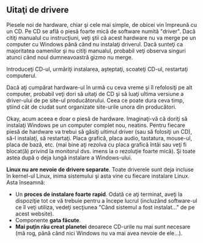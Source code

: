 



<h2>Uitaţi de drivere</h2>

Piesele noi de hardware, chiar şi cele mai simple, de obicei vin împreună cu un CD. Pe CD se află o piesă foarte mică de software numită "driver". Dacă citiţi manualul cu instrucţiuni, veţi ştii că acest hardware nu va merge pe un computer cu Windows până când nu instalaţi driverul. Dacă sunteţi ca majoritatea oamenilor şi nu citiţi manualul, probabil veţi observa singuri atunci când noul dumneavoastră gizmo nu merge.

Introduceţi CD-ul, urmăriţi instalarea, aşteptaţi, scoateţi CD-ul, restartaţi computerul.

Dacă aţi cumpărat hardware-ul în urmă cu ceva vreme şi îl refolosiţi pe alt computer, probabil veţi dori să uitaţi de CD şi să luaţi ultima versiune a driver-ului de pe site-ul producătorului. Ceea ce poate dura ceva timp, ştiind cât de ciudat sunt organizate site-urile unora din producători.

Okay, acum aceea e doar o piesă de hardware. Imaginaţi-vă că doriţi să instalaţi Windows pe un computer complet nou, neatins. Pentru fiecare piesă de hardware va trebui să găsiţi ultimul driver (sau să folosiţi un CD), să-l instalaţi, să restartaţi. Placa grafică, placa audio, tastatura, mouse-ul, placa de bază, etc. (mai bine aţi rezolva cu placa grafică întâi sau veţi fi blocat(ă) privind la monitorul dvs. imens la o rezoluţie foarte mică). Şi toate astea după o deja lungă instalare a Windows-ului.

<b>Linux nu are nevoie de drivere separate</b>. Toate driverele sunt deja incluse în kernel-ul Linux, inima sistemului şi asta vine cu fiecare instalare Linux. Asta înseamnă:

<ul>
<li>Un <b>proces de instalare foarte rapid</b>. Odată ce aţi terminat, aveţi la dispoziţie tot ce vă trebuie pentru a începe lucrul (incluzând software-ul ce îl veţi utiliza, vedeţi secţiunea "Când sistemul a fost instalat..." de pe acest website).</li>
<li>Componente <b>gata făcute</b>.</li>
<li><b>Mai puţin rău creat planetei</b> deoarece CD-urile nu mai sunt necesare (mă rog, până când nici Windows nu va mai avea nevoie de ele...).</li>
</ul>




